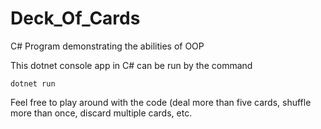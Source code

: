 # Deck_Of_Cards
C# Program demonstrating the abilities of OOP

This dotnet console app in C# can be run by the command 
```
dotnet run
``` 

Feel free to play around with the code (deal more than five cards, shuffle more than once, discard multiple cards, etc.
